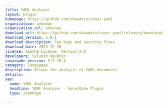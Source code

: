 ```yaml
---
title: YAML Analyzer
layout: plugin
homepage: https://github.com/sbaudoin/sonar-yaml
organization: unknown
organization_url: unknown
download_url: https://github.com/sbaudoin/sonar-yaml/releases/download/v1.9.1/sonar-yaml-plugin-1.9.1.jar
download_version: 1.9.1
download_description: Few bugs and security fixes
download_date: 2023-12-10
license: Apache License, Version 2.0
developers: Sylvain Baudoin
sonarqube_version: 9.9-10.4
category: languages
description: Allows the analysis of YAML documents
details: 
seo:
  name: YAML Analyzer
  headline: YAML Analyzer - SonarQube Plugin
  type: ItemPage

---
```

